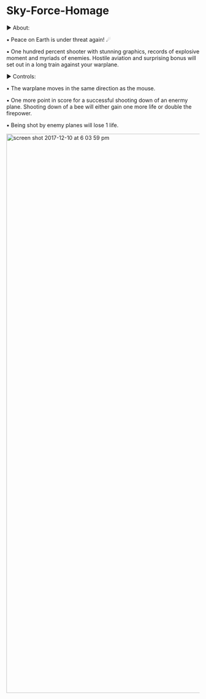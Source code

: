 # Sky-Force-Homage

▶ About:

▪ Peace on Earth is under threat again! ☄

▪ One hundred percent shooter with stunning graphics, records of explosive moment and myriads of enemies. Hostile aviation and surprising bonus will set out in a long train against your warplane. 

▶ Controls:

▪ The warplane moves in the same direction as the mouse. 

▪ One more point in score for a successful shooting down of an enermy plane. Shooting down of a bee will either gain one more life or double the firepower. 

▪ Being shot by enemy planes will lose 1 life. 


<img width="1458" alt="screen shot 2017-12-10 at 6 03 59 pm" src="https://user-images.githubusercontent.com/32606080/33810607-da700b68-ddd4-11e7-861f-8c9bfe27d102.png">
